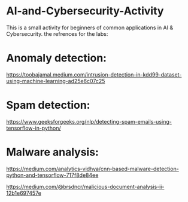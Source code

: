 # AI-and-Cybersecurity-Activity
This is a small activity for beginners of common applications in AI & Cybersecurity.
the refrences for the labs:
# Anomaly detection: 
https://toobajamal.medium.com/intrusion-detection-in-kdd99-dataset-using-machine-learning-ad25e6c07c25
# Spam detection: 
https://www.geeksforgeeks.org/nlp/detecting-spam-emails-using-tensorflow-in-python/
# Malware analysis:
https://medium.com/analytics-vidhya/cnn-based-malware-detection-python-and-tensorflow-717f8de84ee

https://medium.com/@brsdncr/malicious-document-analysis-ii-12b1e697457e
